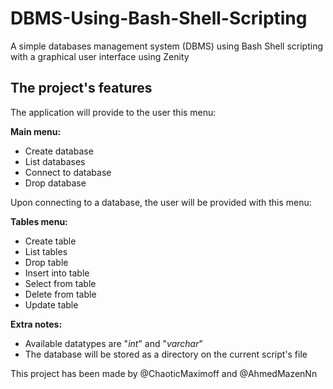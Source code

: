 
# DBMS-Using-Bash-Shell-Scripting
A simple databases management system (DBMS) using Bash Shell scripting with a graphical user interface using Zenity

## The project's features
The application will provide to the user this menu:

**Main menu:**
 - Create database
 - List databases
 - Connect to database
 - Drop database
 
 Upon connecting to a database, the user will be provided with this menu:

**Tables menu:**
 - Create table
 - List tables
 - Drop table
 - Insert into table
 - Select from table
 - Delete from table
 - Update table

**Extra notes:**
 - Available datatypes are "*int*" and "*varchar*"
 - The database will be stored as a directory on the current script's file

This project has been made by @ChaoticMaximoff and @AhmedMazenNn
